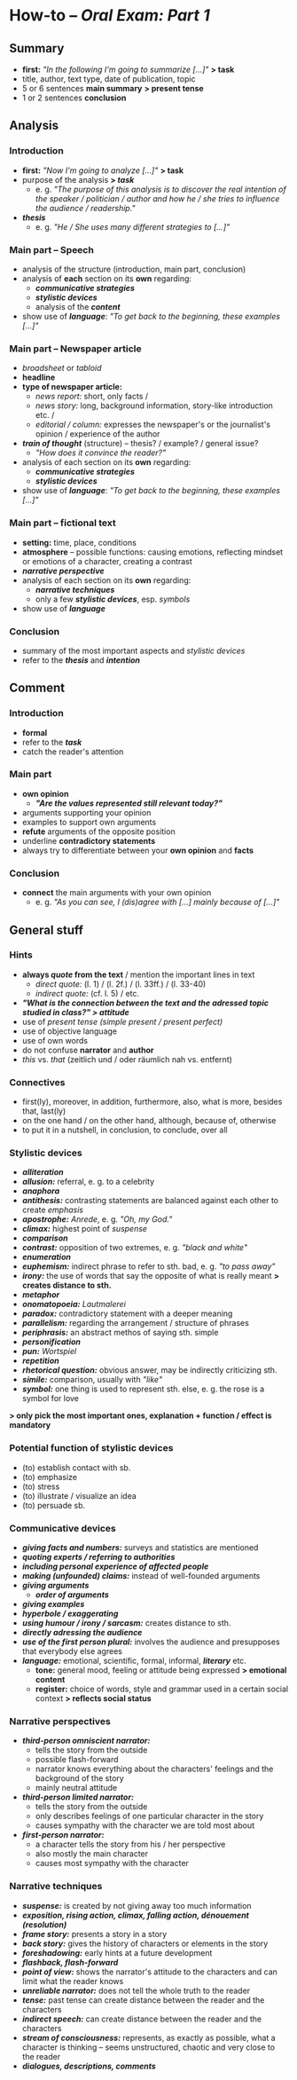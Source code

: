 # How-to – *Oral Exam: Part 1*

## Summary

- **first:** *"In the following I'm going to summarize [...]"* **> task**
- title, author, text type, date of publication, topic
- 5 or 6 sentences **main summary** **> present tense**
- 1 or 2 sentences **conclusion**

## Analysis

### Introduction
- **first:** *"Now I'm going to analyze [...]"* **> task**
- purpose of the analysis **> *task***
	- e. g. *"The purpose of this analysis is to discover the real intention of the speaker / politician / author and how he / she tries to influence the audience / readership."*
- ***thesis***
	- e. g. *"He / She uses many different strategies to [...]"*

### Main part – Speech
- analysis of the structure (introduction, main part, conclusion)
- analysis of **each** section on its **own** regarding:
	- ***communicative strategies***
	- ***stylistic devices***
	- analysis of the ***content***
- show use of ***language***: *"To get back to the beginning, these examples [...]"*

### Main part – Newspaper article
- *broadsheet* or *tabloid*
- **headline**
- **type of newspaper article:**
	- *news report:* short, only facts /
	- *news story:* long, background information, story-like introduction etc. /
	- *editorial / column:* expresses the newspaper's or the journalist's opinion / experience of the author
- ***train of thought*** (structure) – thesis? / example? / general issue?
	- *"How does it convince the reader?"*
- analysis of each section on its **own** regarding:
	- ***communicative strategies***
	- ***stylistic devices***
- show use of ***language***: *"To get back to the beginning, these examples [...]"*

### Main part – fictional text
- **setting:** time, place, conditions
- **atmosphere** – possible functions: causing emotions, reflecting mindset or emotions of a character, creating a contrast
- ***narrative perspective***
- analysis of each section on its **own** regarding:
	- ***narrative techniques***
	- only a few ***stylistic devices***, esp. *symbols*
- show use of ***language***

### Conclusion
- summary of the most important aspects and *stylistic devices*
- refer to the ***thesis*** and ***intention***

## Comment

### Introduction
- **formal**
- refer to the ***task***
- catch the reader's attention

### Main part
- **own opinion**
	- ***"Are the values represented still relevant today?"***
- arguments supporting your opinion
- examples to support own arguments
- **refute** arguments of the opposite position
- underline **contradictory statements**
- always try to differentiate between your **own opinion** and **facts**

### Conclusion
- **connect** the main arguments with your own opinion
	- e. g. *"As you can see, I (dis)agree with [...] mainly because of [...]"*

## General stuff

### Hints
- **always *quote* from the text** / mention the important lines in text
	- *direct quote:* (l. 1) / (l. 2f.) / (l. 33ff.) / (l. 33-40)
	- *indirect quote:* (cf. l. 5) / etc.
- ***"What is the connection between the text and the adressed topic studied in class?" > attitude***
- use of *present tense* *(simple present / present perfect)*
- use of objective language
- use of own words
- do not confuse **narrator** and **author**
- *this* vs. *that* (zeitlich und / oder räumlich nah vs. entfernt)

### Connectives
- first(ly), moreover, in addition, furthermore, also, what is more, besides that, last(ly)
- on the one hand / on the other hand, although, because of, otherwise
- to put it in a nutshell, in conclusion, to conclude, over all

### Stylistic devices
- ***alliteration***
- ***allusion:*** referral, e. g. to a celebrity
- ***anaphora***
- ***antithesis:*** contrasting statements are balanced against each other to create *emphasis*
- ***apostrophe:*** *Anrede*, e. g. *"Oh, my God."*
- ***climax:*** highest point of *suspense*
- ***comparison***
- ***contrast:*** opposition of two extremes, e. g. *"black and white"*
- ***enumeration***
- ***euphemism:*** indirect phrase to refer to sth. bad, e. g. *"to pass away"*
- ***irony:*** the use of words that say the opposite of what is really meant **> creates distance to sth.**
- ***metaphor***
- ***onomatopoeia:*** *Lautmalerei*
- ***paradox:*** contradictory statement with a deeper meaning
- ***parallelism:*** regarding the arrangement / structure of phrases
- ***periphrasis:*** an abstract methos of saying sth. simple
- ***personification***
- ***pun:*** *Wortspiel*
- ***repetition***
- ***rhetorical question:*** obvious answer, may be indirectly criticizing sth.
- ***simile:*** comparison, usually with *"like"*
- ***symbol:*** one thing is used to represent sth. else, e. g. the rose is a symbol for love

**> only pick the most important ones, explanation + function / effect is mandatory**

### Potential function of stylistic devices
- (to) establish contact with sb.
- (to) emphasize
- (to) stress
- (to) illustrate / visualize an idea
- (to) persuade sb.

### Communicative devices
- ***giving facts and numbers:*** surveys and statistics are mentioned
- ***quoting experts / referring to authorities***
- ***including personal experience of affected people***
- ***making (unfounded) claims:*** instead of well-founded arguments
- ***giving arguments***
	- ***order of arguments***
- ***giving examples***
- ***hyperbole / exaggerating***
- ***using humour / irony / sarcasm:*** creates distance to sth.
- ***directly adressing the audience***
- ***use of the first person plural:*** involves the audience and presupposes that everybody else agrees
- ***language:*** emotional, scientific, formal, informal, ***literary*** etc.
	- **tone:** general mood, feeling or attitude being expressed **> emotional content**
	- **register:** choice of words, style and grammar used in a certain social context **> reflects social status**

### Narrative perspectives
- ***third-person omniscient narrator:***
	- tells the story from the outside
	- possible flash-forward
	- narrator knows everything about the characters' feelings and the background of the story
	- mainly neutral attitude
- ***third-person limited narrator:***
	- tells the story from the outside
	- only describes feelings of one particular character in the story
	- causes sympathy with the character we are told most about
- ***first-person narrator:***
	- a character tells the story from his / her perspective
	- also mostly the main character
	- causes most sympathy with the character

### Narrative techniques
- ***suspense:*** is created by not giving away too much information
- ***exposition, rising action, climax, falling action, dénouement (resolution)***
- ***frame story:*** presents a story in a story
- ***back story:*** gives the history of characters or elements in the story
- ***foreshadowing:*** early hints at a future development
- ***flashback, flash-forward***
- ***point of view:*** shows the narrator's attitude to the characters and can limit what the reader knows
- ***unreliable narrator:*** does not tell the whole truth to the reader
- ***tense:*** past tense can create distance between the reader and the characters
- ***indirect speech:*** can create distance between the reader and the characters
- ***stream of consciousness:*** represents, as exactly as possible, what a character is thinking – seems unstructured, chaotic and very close to the reader
- ***dialogues, descriptions, comments***

<!--stackedit_data:
eyJoaXN0b3J5IjpbLTE4MDYxNzcyNTksLTE1MzM0NTA3MDMsLT
IwNjc2NzA3ODcsNDQxOTE1MTg3LC0xMDU0NDUzODY2LDM2MjEx
ODc3MCwtMjA3MjIxODM5OCwtMTE0MDM4MTMzNSwxNDgxODYyMD
Q1LC0yMDgxNDc4MTQsLTIwODE0NzgxNCwtNjYxOTQ5OTA0LC03
NDA0NjEzNTYsLTI0MDEwMzM0NiwtNTUxNTc3Nzk1LDEyNzc3OT
U3NTcsMjA0MDYyNjA1MCw3Mzc4OTY4NDIsLTY1OTI3MjQyMCwt
MTI4OTUxNzA1XX0=
-->
